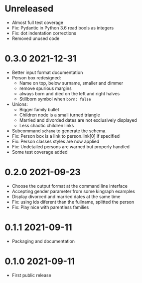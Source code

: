 # Unreleased

- Almost full test coverage
- Fix: Pydantic in Python 3.6 read bools as integers
- Fix: dot indentation corrections
- Removed unused code

# 0.3.0 2021-12-31

- Better input format documentation
- Person box redesigned:
  - Name on top, below surname, smaller and dimmer
  - remove spurious margins
  - always born and died on the left and right halves
  - Stillborn symbol when `born: false`
- Unions:
  - Bigger family bullet
  - Children node is a small turned triangle
  - Married and divorded dates are not exclusively displayed
  - Less chaotic children links
- Subcommand `scheme` to generate the schema.
- Fix: Person box is a link to person.link[0] if specified
- Fix: Person classes styles are now applied
- Fix: Undetailed persons are warned but properly handled
- Some test coverage added

# 0.2.0 2021-09-23

- Choose the output format at the command line interface
- Accepting gender parameter from some kingraph examples
- Display divorced and married dates at the same time
- Fix: using ids diferent than the fullname, splitted the person
- Fix: Play nice with parentless families

# 0.1.1 2021-09-11

- Packaging and documentation

# 0.1.0 2021-09-11 

- First public release


